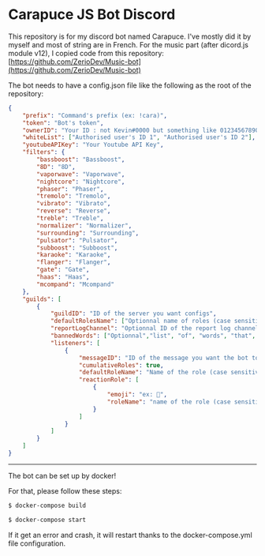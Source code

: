 # Carapuce JS Bot Discord

This repository is for my discord bot named Carapuce. I've mostly did it by myself and most of string are in French.
For the music part (after dicord.js module v12), I copied code from this repository: [https://github.com/ZerioDev/Music-bot](https://github.com/ZerioDev/Music-bot)

The bot needs to have a config.json file like the following as the root of the repository:

```json
{
    "prefix": "Command's prefix (ex: !cara)",
    "token": "Bot's token",
    "ownerID": "Your ID : not Kevin#0000 but something like 012345678901234567",
    "whiteList": ["Authorised user's ID 1", "Authorised user's ID 2"],
    "youtubeAPIKey": "Your Youtube API Key",
    "filters": {
        "bassboost": "Bassboost",
        "8D": "8D",
        "vaporwave": "Vaporwave",
        "nightcore": "Nightcore",
        "phaser": "Phaser",
        "tremolo": "Tremolo",
        "vibrato": "Vibrato",
        "reverse": "Reverse",
        "treble": "Treble",
        "normalizer": "Normalizer",
        "surrounding": "Surrounding",
        "pulsator": "Pulsator",
        "subboost": "Subboost",
        "karaoke": "Karaoke",
        "flanger": "Flanger",
        "gate": "Gate",
        "haas": "Haas",
        "mcompand": "Mcompand"
    },
    "guilds": [
        {
            "guildID": "ID of the server you want configs",
            "defaultRolesName": ["Optionnal name of roles (case sensitive) you want to set when someone join the server"],
            "reportLogChannel": "Optionnal ID of the report log channel",
            "bannedWords": ["Optionnal","list", "of", "words", "that", "the", "bot", "can", "report"],
            "listeners": [
                {
                    "messageID": "ID of the message you want the bot to listen",
                    "cumulativeRoles": true,
                    "defaultRoleName": "Name of the role (case sensitive) you want to set by default when the user remove his reactions to the message",
                    "reactionRole": [
                        {
                            "emoji": "ex: 🦄",
                            "roleName": "name of the role (case sensitive)"
                        }
                    ]
                }
            ]
        }
    ]
}
```
---
The bot can be set up by docker!

For that, please follow these steps:

```bash
$ docker-compose build
```

```bash
$ docker-compose start
```

If it get an error and crash, it will restart thanks to the docker-compose.yml file configuration.
